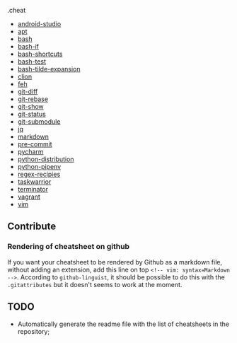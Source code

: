 .cheat

- [android-studio](../android-studio)
- [apt](../apt)
- [bash](../bash)
- [bash-if](../bash-if)
- [bash-shortcuts](../bash-shortcuts)
- [bash-test](../bash-test)
- [bash-tilde-expansion](../bash-tilde-expansion)
- [clion](../clion)
- [feh](../feh)
- [git-diff](../git-diff)
- [git-rebase](../git-rebase)
- [git-show](../git-show)
- [git-status](../git-status)
- [git-submodule](../git-submodule)
- [jq](../jq)
- [markdown](../markdown)
- [pre-commit](../pre-commit)
- [pycharm](../pycharm)
- [python-distribution](../python-distribution)
- [python-pipenv](../python-pipenv)
- [regex-recipies](../regex-recipies)
- [taskwarrior](../taskwarrior)
- [terminator](../terminator)
- [vagrant](../vagrant)
- [vim](../vim)

## Contribute

### Rendering of cheatsheet on github

If you want your cheatsheet to be rendered by Github as a markdown file,
without adding an extension, add this line on top `<!-- vim: syntax=Markdown
-->`. According to `github-linguist`, it should be possible to do this with the
`.gitattributes` but it doesn't seems to work at the moment.

## TODO

- Automatically generate the readme file with the list of cheatsheets in the
  repository;
